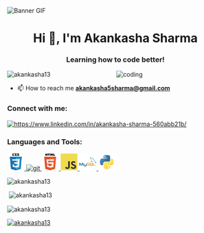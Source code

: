 ![Banner GIF](https://images.squarespace-cdn.com/content/v1/5d642e777bbe5f0001551515/1692813954365-L9P7V1NVCAIK2WY1G07B/sss_banner.png )

<h1 align="center">Hi 👋, I'm Akankasha Sharma</h1>
<h3 align="center">Learning how to code better!</h3>
<img align="right" alt="coding" width="250" src="https://media0.giphy.com/media/v1.Y2lkPTc5MGI3NjExbTBweXdzM2t1OHgxZDYzNnBxcXJzb2RtenM2b3F2M2dtdG15ZDRhcSZlcD12MV9pbnRlcm5hbF9naWZfYnlfaWQmY3Q9Zw/Qc0BxWM9TxljvJug2x/giphy.gif">

<p align="left"> <img src="https://komarev.com/ghpvc/?username=akankasha13&label=Profile%20views&color=0e75b6&style=flat" alt="akankasha13" /> </p>



- 📫 How to reach me **akankasha5sharma@gmail.com**

<h3 align="left">Connect with me:</h3>
<p align="left">
<a href="https://linkedin.com/in/https://www.linkedin.com/in/akankasha-sharma-560abb21b/" target="blank"><img align="center" src="https://raw.githubusercontent.com/rahuldkjain/github-profile-readme-generator/master/src/images/icons/Social/linked-in-alt.svg" alt="https://www.linkedin.com/in/akankasha-sharma-560abb21b/" height="30" width="40" /></a>
</p>

<h3 align="left">Languages and Tools:</h3>
<p align="left"> <a href="https://www.w3schools.com/css/" target="_blank" rel="noreferrer"> <img src="https://raw.githubusercontent.com/devicons/devicon/master/icons/css3/css3-original-wordmark.svg" alt="css3" width="40" height="40"/> </a> <a href="https://git-scm.com/" target="_blank" rel="noreferrer"> <img src="https://www.vectorlogo.zone/logos/git-scm/git-scm-icon.svg" alt="git" width="40" height="40"/> </a> <a href="https://www.w3.org/html/" target="_blank" rel="noreferrer"> <img src="https://raw.githubusercontent.com/devicons/devicon/master/icons/html5/html5-original-wordmark.svg" alt="html5" width="40" height="40"/> </a> <a href="https://developer.mozilla.org/en-US/docs/Web/JavaScript" target="_blank" rel="noreferrer"> <img src="https://raw.githubusercontent.com/devicons/devicon/master/icons/javascript/javascript-original.svg" alt="javascript" width="40" height="40"/> </a> <a href="https://www.mysql.com/" target="_blank" rel="noreferrer"> <img src="https://raw.githubusercontent.com/devicons/devicon/master/icons/mysql/mysql-original-wordmark.svg" alt="mysql" width="40" height="40"/> </a> <a href="https://www.python.org" target="_blank" rel="noreferrer"> <img src="https://raw.githubusercontent.com/devicons/devicon/master/icons/python/python-original.svg" alt="python" width="40" height="40"/> </a> </p>




<p><img align="left" src="https://github-readme-stats.vercel.app/api/top-langs?username=akankasha13&show_icons=true&locale=en&layout=compact" alt="akankasha13" /></p>
<br>
<p>&nbsp;<img align="center" src="https://github-readme-stats.vercel.app/api?username=akankasha13&show_icons=true&locale=en" alt="akankasha13" /></p>

<p><img align="center" src="https://github-readme-streak-stats.herokuapp.com/?user=akankasha13&" alt="akankasha13" /></p>
<p align="left"> <a href="https://github.com/ryo-ma/github-profile-trophy"><img src="https://github-profile-trophy.vercel.app/?username=akankasha13" alt="akankasha13" /></a> </p>
